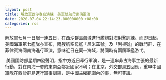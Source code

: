 ```yaml
---
layout: post
title: 解放軍西沙群島演練　美軍雙航母南海軍演
date: 2020-07-04 22:14:23.000000000 +08:00
categories: rss
---
```


解放軍七月一日起一連五日，在西沙群島海域進行艦炮對海射擊訓練。而即日起，美國海軍第七艦隊亦宣布，兩艘航空母艦「尼米茲號」及「列根號」的戰鬥群，在菲律賓海同南海進行軍演，意味近日在同一海域，將同時有兩國軍艦游弋。

 美國國防部星期四發聲明，指中方近日舉行軍演，是一連串非法海事主張的最新行動，對在南海一帶的東南亞鄰近國家不利；在北京，外交部周五回應，重申中國軍隊在西沙群島進行軍事訓練，是中國主權範圍內的事，無可非議。
